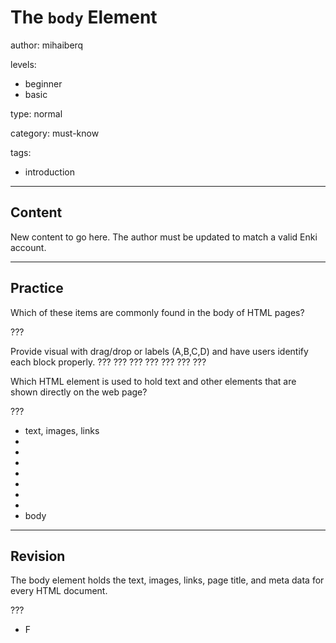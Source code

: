# The `body` Element
author: mihaiberq

levels:
  - beginner
  - basic

type: normal

category: must-know

tags:
  - introduction

---
## Content


New content to go here. The author must be updated to match a valid Enki account.

---
## Practice

Which of these items are commonly found in the body of HTML pages?

???

Provide visual with drag/drop or labels (A,B,C,D) and have users identify each block properly.
  ??? ??? ??? ??? ??? ??? ???


Which HTML element is used to hold text and other elements that are shown directly on the web page?

???

* text, images, links
* <!DOCTYPE html>
* <html>
* <head>
* </head>
* <body>
* </body>
* </html>
* body


---
## Revision

The body element holds the text, images, links, page title, and meta data for every HTML document.

???
* F
